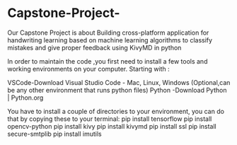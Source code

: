 # Capstone-Project-
Our Capstone Project is about Building cross-platform application for handwriting learning based on machine learning algorithms to classify mistakes and give proper feedback using KivyMD in python 

In order to maintain the code ,you first need to install a few tools and working environments on your computer.
Starting with : 

VSCode-Download Visual Studio Code - Mac, Linux, Windows (Optional,can be any other environment that runs python files) 
Python -Download Python | Python.org



You have to install a couple of directories to your environment, you can do that by copying these to your terminal:
pip install tensorflow
pip install opencv-python
pip install kivy
pip install kivymd
pip install ssl
pip install secure-smtplib
pip install imutils

